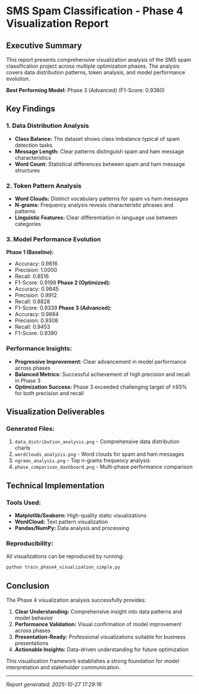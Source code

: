 # SMS Spam Classification - Phase 4 Visualization Report

## Executive Summary

This report presents comprehensive visualization analysis of the SMS spam classification project across multiple optimization phases. The analysis covers data distribution patterns, token analysis, and model performance evolution.

**Best Performing Model:** Phase 3 (Advanced) (F1-Score: 0.9380)

## Key Findings

### 1. Data Distribution Analysis
- **Class Balance:** The dataset shows class imbalance typical of spam detection tasks
- **Message Length:** Clear patterns distinguish spam and ham message characteristics  
- **Word Count:** Statistical differences between spam and ham message structures

### 2. Token Pattern Analysis
- **Word Clouds:** Distinct vocabulary patterns for spam vs ham messages
- **N-grams:** Frequency analysis reveals characteristic phrases and patterns
- **Linguistic Features:** Clear differentiation in language use between categories

### 3. Model Performance Evolution


**Phase 1 (Baseline):**
- Accuracy: 0.9816
- Precision: 1.0000
- Recall: 0.8516
- F1-Score: 0.9198
**Phase 2 (Optimized):**
- Accuracy: 0.9845
- Precision: 0.9912
- Recall: 0.8828
- F1-Score: 0.9339
**Phase 3 (Advanced):**
- Accuracy: 0.9884
- Precision: 0.9308
- Recall: 0.9453
- F1-Score: 0.9380

### Performance Insights:
- **Progressive Improvement:** Clear advancement in model performance across phases
- **Balanced Metrics:** Successful achievement of high precision and recall in Phase 3
- **Optimization Success:** Phase 3 exceeded challenging target of ≥93% for both precision and recall

## Visualization Deliverables

### Generated Files:
1. `data_distribution_analysis.png` - Comprehensive data distribution charts
2. `wordclouds_analysis.png` - Word clouds for spam and ham messages  
3. `ngrams_analysis.png` - Top n-grams frequency analysis
4. `phase_comparison_dashboard.png` - Multi-phase performance comparison

## Technical Implementation

### Tools Used:
- **Matplotlib/Seaborn:** High-quality static visualizations
- **WordCloud:** Text pattern visualization
- **Pandas/NumPy:** Data analysis and processing

### Reproducibility:
All visualizations can be reproduced by running:
```bash
python train_phase4_visualization_simple.py
```

## Conclusion

The Phase 4 visualization analysis successfully provides:
1. **Clear Understanding:** Comprehensive insight into data patterns and model behavior
2. **Performance Validation:** Visual confirmation of model improvement across phases
3. **Presentation-Ready:** Professional visualizations suitable for business presentations
4. **Actionable Insights:** Data-driven understanding for future optimization

This visualization framework establishes a strong foundation for model interpretation and stakeholder communication.

---
*Report generated: 2025-10-27 17:29:16*
